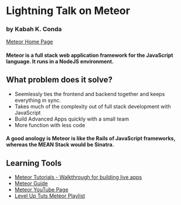 # Lightning Talk on Meteor
### by Kabah K. Conda

[Meteor Home Page](https://www.meteor.com/)

#### Meteor is a full stack web application framework for the JavaScript language. It runs in a NodeJS environment.

## What problem does it solve?
  
* Seemlessly ties the frontend and backend together and keeps everything in sync.
* Takes much of the complexity out of full stack development with JavaScript
* Build Advanced Apps quickly with a small team
* More function with less code

#### A good anology is Meteor is like the Rails of JavaScript frameworks, whereas the MEAN Stack would be Sinatra. 

## Learning Tools

* [Meteor Tutorials - Walkthrough for building live apps](https://www.meteor.com/tutorials)
* [Meteor Guide](https://guide.meteor.com/)
* [Meteor YouTube Page](https://www.youtube.com/user/MeteorVideos)
* [Level Up Tuts Meteor Playlist](https://www.youtube.com/watch?v=hgjyr6BPAtA&list=PLLnpHn493BHECNl9I8gwos-hEfFrer7TV)

